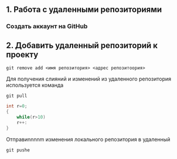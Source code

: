 ## 1. Работа с удаленными репозиториями
###  Создать аккаунт на GitHub

## 2. Добавить удаленный репозиторий к проекту
```
git remove add <имя репозитория> <адрес репозитоория>
```

Для получения слияний и изменений из удаленного репозитория используется команда

```
git pull

```




```C#
int r=0;
{
    while(r>10)
    r++:
}

```

Отправиnnnnm изменения локального репозитория в удаленный

```
git pushe

```
